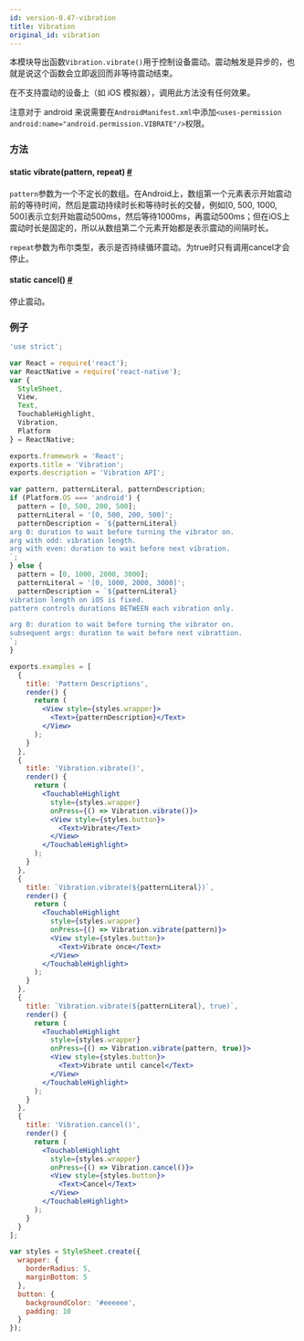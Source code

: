 ```yaml
---
id: version-0.47-vibration
title: Vibration
original_id: vibration
---
```


本模块导出函数`Vibration.vibrate()`用于控制设备震动。震动触发是异步的，也就是说这个函数会立即返回而非等待震动结束。

在不支持震动的设备上（如 iOS 模拟器），调用此方法没有任何效果。

注意对于 android 来说需要在`AndroidManifest.xml`中添加`<uses-permission android:name="android.permission.VIBRATE"/>`权限。

### 方法

<div class="props">
	<div class="prop">
		<h4 class="methodTitle"><a class="anchor" name="vibrate"></a><span class="methodType">static </span>vibrate<span class="methodType">(pattern, repeat)</span> <a class="hash-link" href="#vibrate">#</a>
		</h4>
		<div>
		<p><code>pattern</code>参数为一个不定长的数组。在Android上，数组第一个元素表示开始震动前的等待时间，然后是震动持续时长和等待时长的交替，例如[0, 500, 1000, 500]表示立刻开始震动500ms，然后等待1000ms，再震动500ms；但在iOS上震动时长是固定的，所以从数组第二个元素开始都是表示震动的间隔时长。</p>
		<p><code>repeat</code>参数为布尔类型，表示是否持续循环震动。为true时只有调用cancel才会停止。</p>
		</div>
	</div>
	<div class="prop">
		<h4 class="methodTitle"><a class="anchor" name="cancel"></a><span class="methodType">static </span>cancel<span class="methodType">()</span> <a class="hash-link" href="#cancel">#</a>
		</h4>
	<div><p>停止震动。</p></div>
	</div>
</div>

### 例子

```jsx
'use strict';

var React = require('react');
var ReactNative = require('react-native');
var {
  StyleSheet,
  View,
  Text,
  TouchableHighlight,
  Vibration,
  Platform
} = ReactNative;

exports.framework = 'React';
exports.title = 'Vibration';
exports.description = 'Vibration API';

var pattern, patternLiteral, patternDescription;
if (Platform.OS === 'android') {
  pattern = [0, 500, 200, 500];
  patternLiteral = '[0, 500, 200, 500]';
  patternDescription = `${patternLiteral}
arg 0: duration to wait before turning the vibrator on.
arg with odd: vibration length.
arg with even: duration to wait before next vibration.
`;
} else {
  pattern = [0, 1000, 2000, 3000];
  patternLiteral = '[0, 1000, 2000, 3000]';
  patternDescription = `${patternLiteral}
vibration length on iOS is fixed.
pattern controls durations BETWEEN each vibration only.

arg 0: duration to wait before turning the vibrator on.
subsequent args: duration to wait before next vibrattion.
`;
}

exports.examples = [
  {
    title: 'Pattern Descriptions',
    render() {
      return (
        <View style={styles.wrapper}>
          <Text>{patternDescription}</Text>
        </View>
      );
    }
  },
  {
    title: 'Vibration.vibrate()',
    render() {
      return (
        <TouchableHighlight
          style={styles.wrapper}
          onPress={() => Vibration.vibrate()}>
          <View style={styles.button}>
            <Text>Vibrate</Text>
          </View>
        </TouchableHighlight>
      );
    }
  },
  {
    title: `Vibration.vibrate(${patternLiteral})`,
    render() {
      return (
        <TouchableHighlight
          style={styles.wrapper}
          onPress={() => Vibration.vibrate(pattern)}>
          <View style={styles.button}>
            <Text>Vibrate once</Text>
          </View>
        </TouchableHighlight>
      );
    }
  },
  {
    title: `Vibration.vibrate(${patternLiteral}, true)`,
    render() {
      return (
        <TouchableHighlight
          style={styles.wrapper}
          onPress={() => Vibration.vibrate(pattern, true)}>
          <View style={styles.button}>
            <Text>Vibrate until cancel</Text>
          </View>
        </TouchableHighlight>
      );
    }
  },
  {
    title: 'Vibration.cancel()',
    render() {
      return (
        <TouchableHighlight
          style={styles.wrapper}
          onPress={() => Vibration.cancel()}>
          <View style={styles.button}>
            <Text>Cancel</Text>
          </View>
        </TouchableHighlight>
      );
    }
  }
];

var styles = StyleSheet.create({
  wrapper: {
    borderRadius: 5,
    marginBottom: 5
  },
  button: {
    backgroundColor: '#eeeeee',
    padding: 10
  }
});
```
